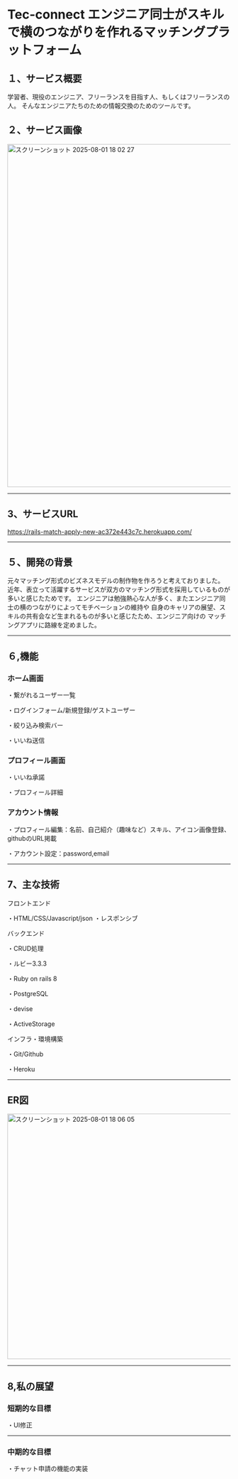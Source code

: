 # Tec-connect エンジニア同士がスキルで横のつながりを作れるマッチングプラットフォーム


## １、サービス概要
学習者、現役のエンジニア、フリーランスを目指す人、もしくはフリーランスの人。
そんなエンジニアたちのための情報交換のためのツールです。


## ２、サービス画像

<img width="1470" height="773" alt="スクリーンショット 2025-08-01 18 02 27" src="https://github.com/user-attachments/assets/a40107da-1c08-41d4-a6db-8ea4522fde18" />

---

## 3、サービスURL
https://rails-match-apply-new-ac372e443c7c.herokuapp.com/

---

## ５、開発の背景
元々マッチング形式のビズネスモデルの制作物を作ろうと考えておりました。
近年、表立って活躍するサービスが双方のマッチング形式を採用しているものが多いと感じたためです。
エンジニアは勉強熱心な人が多く、またエンジニア同士の横のつながりによってモチベーションの維持や
自身のキャリアの展望、スキルの共有会など生まれるものが多いと感じたため、エンジニア向けの
マッチングアプリに路線を定めました。


---


## ６,機能

### ホーム画面


・繋がれるユーザー一覧

・ログインフォーム/新規登録/ゲストユーザー

・絞り込み検索バー

・いいね送信


### プロフィール画面


・いいね承諾

・プロフィール詳細


### アカウント情報


・プロフィール編集：名前、自己紹介（趣味など）スキル、アイコン画像登録、githubのURL掲載

・アカウント設定：password,email

---

## 7、主な技術

フロントエンド

・HTML/CSS/Javascript/json
・レスポンシブ

バックエンド

・CRUD処理

・ルビー3.3.3

・Ruby on rails 8

・PostgreSQL

・devise

・ActiveStorage


インフラ・環境構築

・Git/Github

・Heroku

---

## ER図

<img width="629" height="553" alt="スクリーンショット 2025-08-01 18 06 05" src="https://github.com/user-attachments/assets/ec78d4ff-efd7-43f0-aaf6-6c9c6a825f2f" />

---

## 8,私の展望

### 短期的な目標

・UI修正


---

### 中期的な目標

・チャット申請の機能の実装


